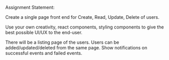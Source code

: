 Assignment Statement:

Create a single page front end for Create, Read, Update, Delete of users.

Use your own creativity, react components, styling components to give the best possible UI/UX to the end-user.

There will be a listing page of the users.
Users can be added/updated/deleted from the same page.
Show notifications on successful events and failed events.

